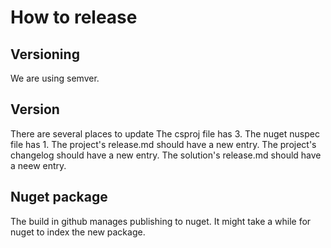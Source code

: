 # How to release

## Versioning
We are using semver.

## Version
There are several places to update
The csproj file has 3.
The nuget nuspec file has 1.
The project's release.md should have a new entry.
The project's changelog should have a new entry.
The solution's release.md should have a neew entry.

## Nuget package
The build in github manages publishing to nuget.
It might take a while for nuget to index the new package.
